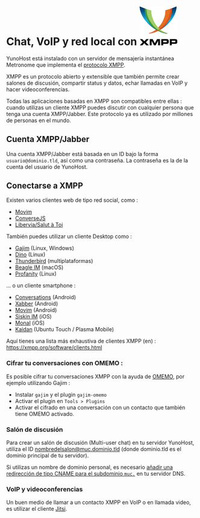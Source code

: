 # Chat, VoIP y red local con <img src="/images/XMPP_logo.png" width=100>

YunoHost está instalado con un servidor de mensajería instantánea Metronome que implementa el [protocolo  XMPP](https://es.wikipedia.org/wiki/Extensible_Messaging_and_Presence_Protocol).

XMPP es un protocolo abierto y extensible que también permite crear salones de discusión, compartir status y datos, echar llamadas en VoIP y hacer videoconferencias. 

Todas las aplicaciones basadas en XMPP son compatibles entre ellas : cuando utilizas un cliente XMPP puedes discutir con cualquier persona que tenga una cuenta XMPP/Jabber. Este protocolo ya es utilizado por millones de personas en el mundo. 

## Cuenta XMPP/Jabber

Una cuenta XMPP/Jabber está basada en un ID bajo la forma `usuario@dominio.tld`, así como una contraseña. La contraseña es la de la cuenta del usuario de YunoHost.

## Conectarse a XMPP

Existen varios clientes web de tipo red social, como :
- [Movim](https://movim.eu)
- [ConverseJS](https://conversejs.org/)
- [Libervia/Salut à Toi](https://salut-a-toi.org/)

También puedes utilizar un cliente Desktop como :
- [Gajim](https://gajim.org/es/) (Linux, Windows)
- [Dino](https://dino.im) (Linux)
- [Thunderbird](https://www.thunderbird.net/es-ES/) (multiplataformas)
- [Beagle IM](https://beagle.im/) (macOS)
- [Profanity](https://profanity-im.github.io/) (Linux)

... o un cliente smartphone :
- [Conversations](https://conversations.im/) (Android)
- [Xabber](http://xabber.com) (Android)
- [Movim](https://movim.eu) (Android)
- [Siskin IM](https://siskin.im/) (iOS)
- [Monal](https://monal.im/) (iOS)
- [Kaidan](https://www.kaidan.im/) (Ubuntu Touch / Plasma Mobile)

Aquí tienes una lista más exhaustiva de clientes XMPP (en) : https://xmpp.org/software/clients.html

### Cifrar tu conversaciones con OMEMO :

Es posible cifrar tu conversaciones XMPP con la ayuda de [OMEMO](https://xmpp.org/extensions/xep-0384.html), por ejemplo utilizando Gajim :
* Instalar `gajim` y el plugin `gajim-omemo`
* Activar el plugin en `Tools > Plugins`
* Activar el cifrado en una conversación con un contacto que también tiene OMEMO activado.

### Salón de discusión 

Para crear un salón de discusión (Multi-user chat) en tu servidor YunoHost, utiliza el ID nombredelsalon@muc.dominio.tld (donde dominio.tld es el dominio principal de tu servidor).

Si utilizas un nombre de dominio personal, es necesario [añadir una redirección de tipo CNAME para el subdominio `muc.`](/dns_config) en tu servidor DNS.

### VoIP y videoconferencias

Un buen medio de llamar a un contacto XMPP en VoIP o en llamada video, es utilizar el cliente [Jitsi](http://jitsi.org/).
